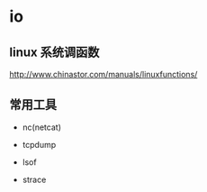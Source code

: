 # io

## linux 系统调函数

http://www.chinastor.com/manuals/linuxfunctions/

## 常用工具

* nc(netcat)

* tcpdump

* lsof

* strace
